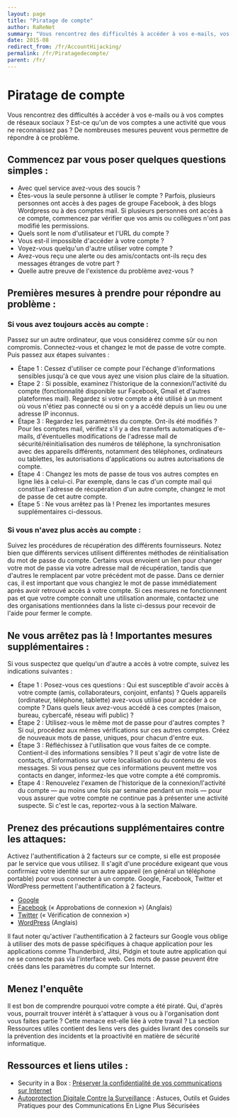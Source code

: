 ```yaml
---
layout: page
title: "Piratage de compte"
author: RaReNet
summary: "Vous rencontrez des difficultés à accéder à vos e-mails, vos réseaux sociaux ou votre compte internet&nbsp;? Est-ce qu'un de vos comptes présente une activité que vous ne reconnaissez pas&nbsp;? De nombreuses mesures peuvent vous permettre de répondre à ce problème."
date: 2015-08
redirect_from: /fr/AccountHijacking/
permalink: /fr/Piratagedecompte/
parent: /fr/
---
```



# Piratage de compte

Vous rencontrez des difficultés à accéder à vos e-mails ou à vos comptes de réseaux sociaux&nbsp;? Est-ce qu'un de vos comptes a une activité que vous ne reconnaissez pas&nbsp;? De nombreuses mesures peuvent vous permettre de répondre à ce problème.

## Commencez par vous poser quelques questions simples&nbsp;:

- Avec quel service avez-vous des soucis&nbsp;?
- Êtes-vous la seule personne à utiliser le compte&nbsp;? Parfois, plusieurs personnes ont accès à des pages de groupe Facebook, à des blogs Wordpress ou à des comptes mail. Si plusieurs personnes ont accès à ce compte, commencez par vérifier que vos amis ou collègues n'ont pas modifié les permissions.
- Quels sont le nom d'utilisateur et l'URL du compte&nbsp;?
- Vous est-il impossible d'accéder à votre compte&nbsp;?
- Voyez-vous quelqu'un d'autre utiliser votre compte&nbsp;?
- Avez-vous reçu une alerte ou des amis/contacts ont-ils reçu des messages étranges de votre part&nbsp;?
- Quelle autre preuve de l'existence du problème avez-vous&nbsp;?

## Premières mesures à prendre pour répondre au problème&nbsp;:

### Si vous avez toujours accès au compte&nbsp;:

Passez sur un autre ordinateur, que vous considérez comme sûr ou non compromis. Connectez-vous et changez le mot de passe de votre compte. Puis passez aux étapes suivantes&nbsp;:

- Étape 1&nbsp;: Cessez d'utiliser ce compte pour l'échange d'informations sensibles jusqu'à ce que vous ayez une vision plus claire de la situation.
- Étape 2&nbsp;: Si possible, examinez l'historique de la connexion/l'activité du compte (fonctionnalité disponible sur Facebook, Gmail et d'autres plateformes mail). Regardez si votre compte a été utilisé à un moment où vous n'étiez pas connecté ou si on y a accédé depuis un lieu ou une adresse IP inconnus.
- Étape 3&nbsp;: Regardez les paramètres du compte. Ont-ils été modifiés&nbsp;? Pour les comptes mail, vérifiez s'il y a des transferts automatiques d'e-mails, d'éventuelles modifications de l'adresse mail de sécurité/réinitialisation des numéros de téléphone, la synchronisation avec des appareils différents, notamment des téléphones, ordinateurs ou tablettes, les autorisations d'applications ou autres autorisations de compte.
- Étape 4&nbsp;: Changez les mots de passe de tous vos autres comptes en ligne liés à celui-ci. Par exemple, dans le cas d'un compte mail qui constitue l'adresse de récupération d'un autre compte, changez le mot de passe de cet autre compte.
- Étape 5&nbsp;: Ne vous arrêtez pas là&nbsp;! Prenez les importantes mesures supplémentaires ci-dessous.

### Si vous n'avez plus accès au compte&nbsp;:

Suivez les procédures de récupération des différents fournisseurs. Notez bien que différents services utilisent différentes méthodes de réinitialisation du mot de passe du compte. Certains vous envoient un lien pour changer votre mot de passe via votre adresse mail de récupération, tandis que d'autres le remplacent par votre précédent mot de passe. Dans ce dernier cas, il est important que vous changiez le mot de passe immédiatement après avoir retrouvé accès à votre compte. Si ces mesures ne fonctionnent pas et que votre compte connaît une utilisation anormale, contactez une des organisations mentionnées dans la liste ci-dessus pour recevoir de l'aide pour fermer le compte.

## Ne vous arrêtez pas là&nbsp;! Importantes mesures supplémentaires&nbsp;:

Si vous suspectez que quelqu'un d'autre a accès à votre compte, suivez les indications suivantes&nbsp;:

- Étape 1&nbsp;: Posez-vous ces questions&nbsp;: Qui est susceptible d'avoir accès à votre compte (amis, collaborateurs, conjoint, enfants)&nbsp;? Quels appareils (ordinateur, téléphone, tablette) avez-vous utilisé pour accéder à ce compte&nbsp;? Dans quels lieux avez-vous accédé à ces comptes (maison, bureau, cybercafé, réseau wifi public)&nbsp;?
- Étape 2&nbsp;: Utilisez-vous le même mot de passe pour d'autres comptes&nbsp;? Si oui, procédez aux mêmes vérifications sur ces autres comptes. Créez de nouveaux mots de passe, uniques, pour chacun d'entre eux.
- Étape 3&nbsp;: Réfléchissez à l'utilisation que vous faites de ce compte. Contient-il des informations sensibles&nbsp;? Il peut s'agir de votre liste de contacts, d'informations sur votre localisation ou du contenu de vos messages. Si vous pensez que ces informations peuvent mettre vos contacts en danger, informez-les que votre compte a été compromis.
- Étape 4&nbsp;: Renouvelez l'examen de l'historique de la connexion/l'activité du compte — au moins une fois par semaine pendant un mois — pour vous assurer que votre compte ne continue pas à présenter une activité suspecte. Si c'est le cas, reportez-vous à la section Malware.

## Prenez des précautions supplémentaires contre les attaques:

Activez l'authentification à 2 facteurs sur ce compte, si elle est proposée par le service que vous utilisez. Il s'agit d'une procédure exigeant que vous confirmiez votre identité sur un autre appareil (en général un téléphone portable) pour vous connecter à un compte. Google, Facebook, Twitter et WordPress permettent l'authentification à 2 facteurs.

- [Google](https://support.google.com/accounts/answer/185839?hl=fr&visit_id=1-636117536985956888-2048089986&rd=1)
- [Facebook](https://www.facebook.com/settings?tab=security) («&nbsp;Approbations de connexion&nbsp;») (Anglais)
- [Twitter](https://support.twitter.com/articles/20170429) («&nbsp;Vérification de connexion&nbsp;»)
- [WordPress](http://en.support.wordpress.com/security/two-step-authentication/) (Anglais)

Il faut noter qu'activer l'authentification à 2 facteurs sur Google vous oblige à utiliser des mots de passe spécifiques à chaque application pour les applications comme Thunderbird, Jitsi, Pidgin et toute autre application qui ne se connecte pas via l'interface web. Ces mots de passe peuvent être créés dans les paramètres du compte sur Internet.

## Menez l'enquête

Il est bon de comprendre pourquoi votre compte a été piraté. Qui, d'après vous, pourrait trouver intérêt à s'attaquer à vous ou à l'organisation dont vous faites partie&nbsp;? Cette menace est-elle liée à votre travail&nbsp;? La section Ressources utiles contient des liens vers des guides livrant des conseils sur la prévention des incidents et la proactivité en matière de sécurité informatique.

## Ressources et liens utiles&nbsp;:

* Security in a Box&nbsp;: [Préserver la confidentialité de vos communications sur Internet](https://securityinabox.org/fr/chapter-7)
* [Autoprotection Digitale Contre la Surveillance](https://ssd.eff.org/fr) : Astuces, Outils et Guides Pratiques pour des Communications En Ligne Plus Sécurisées

